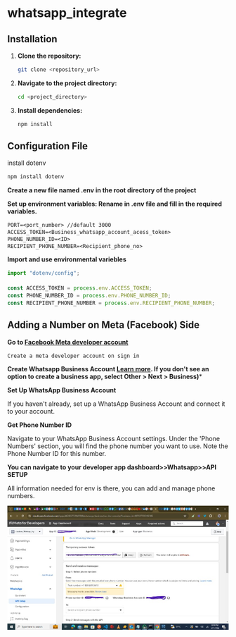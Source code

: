 # whatsapp_integrate

## Installation

1. **Clone the repository:**  
   ```bash
   git clone <repository_url>
2. **Navigate to the project directory:**  
   ```bash
   cd <project_directory>

2. **Install dependencies:**  
   ```bash
   npm install 
   ```

## Configuration File

install dotenv
```bash
npm install dotenv
```

**Create a new file named .env in the root directory of the project**

**Set up environment variables: Rename  in .env file and fill in the required variables.**
```plaintext
PORT=<port_number> //default 3000
ACCESS_TOKEN=<Business_whatsapp_account_acess_token>
PHONE_NUMBER_ID=<ID>
RECIPIENT_PHONE_NUMBER=<Recipient_phone_no>
```

**Import and use environmental variebles**
```js
import "dotenv/config";

const ACCESS_TOKEN = process.env.ACCESS_TOKEN;
const PHONE_NUMBER_ID = process.env.PHONE_NUMBER_ID;
const RECIPIENT_PHONE_NUMBER = process.env.RECIPIENT_PHONE_NUMBER;
```

## Adding a Number on Meta (Facebook) Side

**Go to [Facebook Meta developer account](https://developers.facebook.com/)**
```text
Create a meta developer account on sign in
```
**Create Whatsapp Business Account [Learn more](https://developers.facebook.com/docs/development/create-an-app/). If you don't see an option to create a business app, select Other > Next > Business)***

**Set Up WhatsApp Business Account**

If you haven't already, set up a WhatsApp Business Account and connect it to your account.

**Get Phone Number ID**

Navigate to your WhatsApp Business Account settings.
Under the 'Phone Numbers' section, you will find the phone number you want to use. Note the Phone Number ID for this number.

**You can navigate to your developer app dashboard>>Whatsapp>>API SETUP**

All information needed for env is there, you can add and manage phone numbers.

![alt text](<src/middleware/Whatsap busines.jpg>)